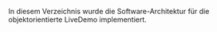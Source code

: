 In diesem Verzeichnis wurde die Software-Architektur für die objektorientierte LiveDemo implementiert. 
